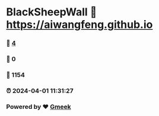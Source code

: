 # BlackSheepWall :link: https://aiwangfeng.github.io 
### :page_facing_up: [4](https://aiwangfeng.github.io/tag.html) 
### :speech_balloon: 0 
### :hibiscus: 1154 
### :alarm_clock: 2024-04-01 11:31:27 
### Powered by :heart: [Gmeek](https://github.com/Meekdai/Gmeek)
